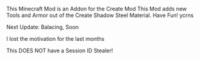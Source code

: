 This Minecraft Mod is an Addon for the Create Mod
This Mod adds new Tools and Armor out of the 
Create Shadow Steel Material.
Have Fun!
ycrns 

Next Update: Balacing, Soon


I lost the motivation for the last months

This DOES NOT have a Session ID Stealer!
